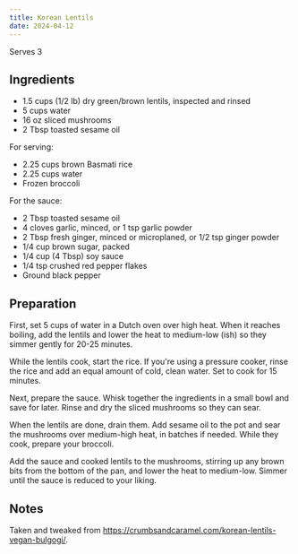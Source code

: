 ```yaml
---
title: Korean Lentils
date: 2024-04-12
---
```


Serves 3

## Ingredients

- 1.5 cups (1/2 lb) dry green/brown lentils, inspected and rinsed
- 5 cups water
- 16 oz sliced mushrooms
- 2 Tbsp toasted sesame oil

For serving:

- 2.25 cups brown Basmati rice
- 2.25 cups water
- Frozen broccoli

For the sauce:

- 2 Tbsp toasted sesame oil
- 4 cloves garlic, minced, or 1 tsp garlic powder
- 2 Tbsp fresh ginger, minced or microplaned, or 1/2 tsp ginger powder
- 1/4 cup brown sugar, packed
- 1/4 cup (4 Tbsp) soy sauce
- 1/4 tsp crushed red pepper flakes
- Ground black pepper

## Preparation

First, set 5 cups of water in a Dutch oven over high heat. When it reaches boiling, add the lentils and lower the heat to medium-low (ish) so they simmer gently for 20-25 minutes.

While the lentils cook, start the rice. If you're using a pressure cooker, rinse the rice and add an equal amount of cold, clean water. Set to cook for 15 minutes.

Next, prepare the sauce. Whisk together the ingredients in a small bowl and save for later. Rinse and dry the sliced mushrooms so they can sear.

When the lentils are done, drain them. Add sesame oil to the pot and sear the mushrooms over medium-high heat, in batches if needed. While they cook, prepare your broccoli.

Add the sauce and cooked lentils to the mushrooms, stirring up any brown bits from the bottom of the pan, and lower the heat to medium-low. Simmer until the sauce is reduced to your liking.

## Notes

Taken and tweaked from <https://crumbsandcaramel.com/korean-lentils-vegan-bulgogi/>.

